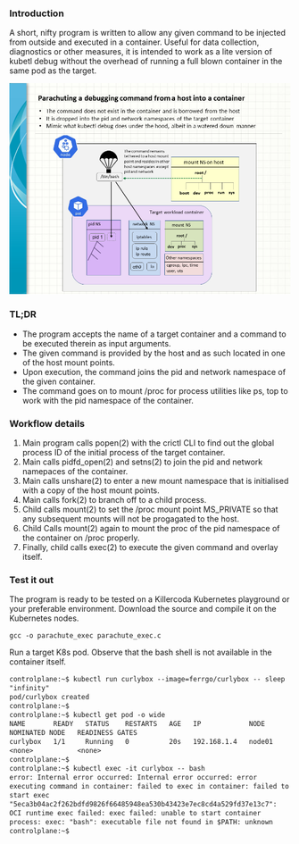 ### Introduction

A short, nifty program is written to allow any given command to be injected from outside and executed in a container. Useful for data collection, diagnostics or other measures, it is intended to work as a lite version of kubetl debug without the overhead of running a full blown container in the same pod as the target. 

![Parachute_command_into_container](parachute_container_command.png)

### TL;DR

*  The program accepts the name of a target container and a command to be executed therein as input arguments.
*  The given command is provided by the host and as such located in one of the host mount points.
*  Upon execution, the command joins the pid and network namespace of the given container.
*  The command goes on to mount /proc for process utilities like ps, top to work with the pid namespace of the container.

### Workflow details

1. Main program calls popen(2) with the crictl CLI to find out the global process ID of the initial process of the target container.
2. Main calls pidfd_open(2) and setns(2) to join the pid and network namepaces of the container.
3. Main calls unshare(2) to enter a new mount namespace that is initialised with a copy of the host mount points.
4. Main calls fork(2) to branch off to a child process.
5. Child calls mount(2) to set the /proc mount point MS_PRIVATE so that any subsequent mounts will not be progagated to the host. 
6. Child Calls mount(2) again to mount the proc of the pid namespace of the container on /proc properly.
7. Finally, child calls exec(2) to execute the given command and overlay itself.

### Test it out

The program is ready to be tested on a Killercoda Kubernetes playground or your preferable environment.
Download the source and compile it on the Kubernetes nodes.
```
gcc -o parachute_exec parachute_exec.c
```

Run a target K8s pod. Observe that the bash shell is not available in the container itself.
```
controlplane:~$ kubectl run curlybox --image=ferrgo/curlybox -- sleep "infinity"
pod/curlybox created
controlplane:~$ 
controlplane:~$ kubectl get pod -o wide                                         
NAME       READY   STATUS    RESTARTS   AGE   IP            NODE     NOMINATED NODE   READINESS GATES
curlybox   1/1     Running   0          20s   192.168.1.4   node01   <none>           <none>
controlplane:~$ 
controlplane:~$ kubectl exec -it curlybox -- bash
error: Internal error occurred: Internal error occurred: error executing command in container: failed to exec in container: failed to start exec "5eca3b04ac2f262bdfd9826f66485948ea530b43423e7ec8cd4a529fd37e13c7": OCI runtime exec failed: exec failed: unable to start container process: exec: "bash": executable file not found in $PATH: unknown
controlplane:~$
```



